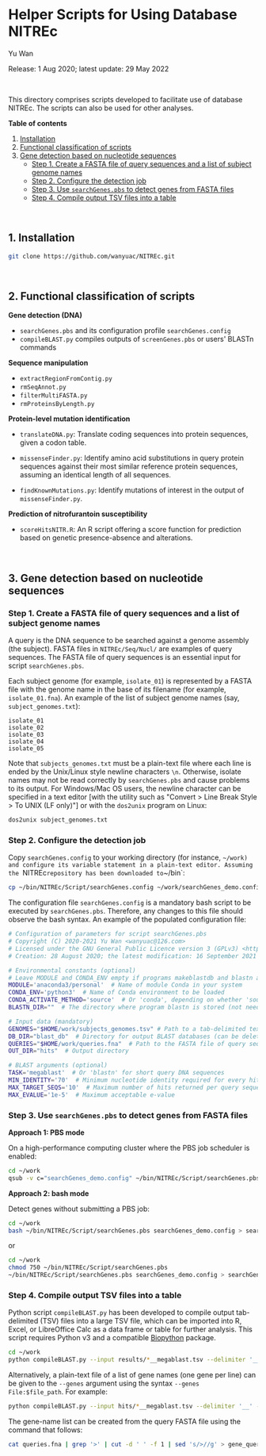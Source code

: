 # Helper Scripts for Using Database NITREc

Yu Wan

Release: 1 Aug 2020; latest update: 29 May 2022

<br/>

This directory comprises scripts developed to facilitate use of database NITREc. The scripts can also be used for other analyses.

**Table of contents**

1. [Installation](#sec1)
2. [Functional classification of scripts](#sec2)
3. [Gene detection based on nucleotide sequences](#sec3)
    - [Step 1.  Create a FASTA file of query sequences and a list of subject genome names](#step1)
    - [Step 2. Configure the detection job](#step2)
    - [Step 3. Use `searchGenes.pbs` to detect genes from FASTA files](#step3)
    - [Step 4. Compile output TSV files into a table](#step4)

<br/>

## 1. <a name = "sec1">Installation</a>

```bash
git clone https://github.com/wanyuac/NITREc.git
```
<br/>

## <a name = "sec2">2. Functional classification of scripts</a>

**Gene detection (DNA)**

- `searchGenes.pbs` and its configuration profile `searchGenes.config`
- `compileBLAST.py` compiles outputs of `screenGenes.pbs` or users' BLASTn commands

**Sequence manipulation**

- `extractRegionFromContig.py`
- `rmSeqAnnot.py`
- `filterMultiFASTA.py`
- `rmProteinsByLength.py`

**Protein-level mutation identification**

- `translateDNA.py`: Translate coding sequences into protein sequences, given a codon table.
- `missenseFinder.py`: Identify amino acid substitutions in query protein sequences against their most similar reference protein sequences, assuming an identical length of all sequences.

- `findKnownMutations.py`: Identify mutations of interest in the output of `missenseFinder.py`.

**Prediction of nitrofurantoin susceptibility**

- `scoreHitsNITR.R`: An R script offering a score function for prediction based on genetic presence-absence and alterations.

<br/>

## <a name = "sec3">3. Gene detection based on nucleotide sequences</a>

###  <a name = "step1">Step 1.  Create a FASTA file of query sequences and a list of subject genome names</a>

A query is the DNA sequence to be searched against a genome assembly (the subject). FASTA files in `NITREc/Seq/Nucl/` are examples of query sequences. The FASTA file of query sequences is an essential input for script `searchGenes.pbs`.

Each subject genome (for example, `isolate_01`) is represented by a FASTA file with the genome name in the base of its filename (for example, `isolate_01.fna`). An example of the list of subject genome names (say, `subject_genomes.txt`):

```text
isolate_01
isolate_02
isolate_03
isolate_04
isolate_05
```

Note that `subjects_genomes.txt` must be a plain-text file where each line is ended by the Unix/Linux style newline characters `\n`. Otherwise, isolate names may not be read correctly by `searchGenes.pbs` and cause problems to its output. For Windows/Mac OS users, the newline character can be specified in a text editor [with the utility such as "Convert > Line Break Style > To UNIX (LF only)"] or with the `dos2unix` program on Linux:

```bash
dos2unix subject_genomes.txt
```



### <a name = "step2">Step 2. Configure the detection job</a>

Copy `searchGenes.config` to your working directory (for instance, `~/work) and configure its variable statement in a plain-text editor. Assuming the `NITREc` repository has been downloaded to `~/bin`:

```bash
cp ~/bin/NITREc/Script/searchGenes.config ~/work/searchGenes_demo.config  # It's not mandatory to rename the configuration file.
```

The configuration file `searchGenes.config` is a mandatory bash script to be executed by `searchGenes.pbs`. Therefore, any changes to this file should observe the bash syntax. An example of the populated configuration file:

```bash
# Configuration of parameters for script searchGenes.pbs
# Copyright (C) 2020-2021 Yu Wan <wanyuac@126.com>
# Licensed under the GNU General Public Licence version 3 (GPLv3) <https://www.gnu.org/licenses/>.
# Creation: 28 August 2020; the latest modification: 16 September 2021

# Environmental constants (optional)
# Leave MODULE and CONDA_ENV empty if programs makeblastdb and blastn are accessible through environment variable $PATH.
MODULE='anaconda3/personal'  # Name of module Conda in your system
CONDA_ENV='python3'  # Name of Conda environment to be loaded
CONDA_ACTIVATE_METHOD='source'  # Or 'conda', depending on whether 'source activate' or 'conda activate' is used by the system
BLASTN_DIR=""  # The directory where program blastn is stored (not needed if both MODULE and CONDA_ENV are specified)

# Input data (mandatory)
GENOMES="$HOME/work/subjects_genomes.tsv" # Path to a tab-delimited text file of subject genome names and full paths of their FASTA files ("[genome]\t[file path and name]\n"). Every line must end with a Linux newline character '\n', including the last line.
DB_DIR="blast_db"  # Directory for output BLAST databases (can be deleted by users afterwards)
QUERIES="$HOME/work/queries.fna"  # Path to the FASTA file of query sequences.
OUT_DIR="hits"  # Output directory

# BLAST arguments (optional)
TASK='megablast'  # Or 'blastn' for short query DNA sequences
MIN_IDENTITY='70'  # Minimum nucleotide identity required for every hit
MAX_TARGET_SEQS='10'  # Maximum number of hits returned per query sequence
MAX_EVALUE='1e-5'  # Maximum acceptable e-value
```



### <a name = "step3">Step 3. Use `searchGenes.pbs` to detect genes from FASTA files<a/>

**Approach 1: PBS mode**

On a high-performance computing cluster where the PBS job scheduler is enabled:

```bash
cd ~/work
qsub -v c="searchGenes_demo.config" ~/bin/NITREc/Script/searchGenes.pbs > searchGenes.log
```

**Approach 2: bash mode**

Detect genes without submitting a PBS job:

```bash
cd ~/work
bash ~/bin/NITREc/Script/searchGenes.pbs searchGenes_demo.config > searchGenes.log
```

or

```bash
cd ~/work
chmod 750 ~/bin/NITREc/Script/searchGenes.pbs
~/bin/NITREc/Script/searchGenes.pbs searchGenes_demo.config > searchGenes.log
```



### <a name = "step4">Step 4. Compile output TSV files into a table</a>

Python script `compileBLAST.py` has been developed to compile output tab-delimited (TSV) files into a large TSV file, which can be imported into R, Excel, or LibreOffice Calc as a data frame or table for further analysis. This script requires Python v3 and a compatible [Biopython](https://biopython.org/) package.

```bash
cd ~/work
python compileBLAST.py --input results/*__megablast.tsv --delimiter '__' --genes 'gene1,gene2,gene3' --output demo/compiled_hits --add_sample_name > compile_blast.log
```

Alternatively, a plain-text file of a list of gene names (one gene per line) can be given to the `--genes` argument using the syntax `--genes File:$file_path`. For example:

```bash
python compileBLAST.py --input hits/*__megablast.tsv --delimiter '__' --genes 'File:gene_names.txt' --output demo/compiled_hits --add_sample_name > compile_blast.log
```

The gene-name list can be created from the query FASTA file using the command that follows:

```bash
cat queries.fna | grep '>' | cut -d ' ' -f 1 | sed 's/>//g' > gene_querys.txt
```

